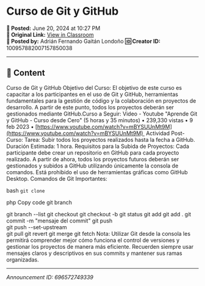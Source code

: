 # Curso de Git y GitHub

**📅 Posted:** June 20, 2024 at 10:27 PM  
**🔗 Original Link:** [View in Classroom](https://classroom.google.com/c/Njk1MDgxNzAyMTIx/p/Njk2NTcyNzQ5MzM5)  
**👤 Posted by:** Adrián Fernando Gaitán Londoño
**🆔 Creator ID:** 100957882007157850038

---

## 📝 Content

Curso de Git y GitHub
Objetivo del Curso:
El objetivo de este curso es capacitar a los participantes en el uso de Git y GitHub, herramientas fundamentales para la gestión de código y la colaboración en proyectos de desarrollo. A partir de este punto, todos los proyectos deberán ser gestionados mediante GitHub.Curso a Seguir: Video - Youtube "Aprende Git y GitHub - Curso desde Cero" (5 horas y 35 minutos) • 239,330 vistas • 9 feb 2023 • [https://www.youtube.com/watch?v=mBYSUUnMt9M](https://www.youtube.com/watch?v=mBYSUUnMt9M) 
Actividad Post-Curso:
Tarea: Subir todos los proyectos realizados hasta la fecha a GitHub.
Duración Estimada: 1 hora.
Requisitos para la Subida de Proyectos:
Cada participante debe crear un repositorio en GitHub para cada proyecto realizado.
A partir de ahora, todos los proyectos futuros deberán ser gestionados y subidos a GitHub utilizando únicamente la consola de comandos.
Está prohibido el uso de herramientas gráficas como GitHub Desktop.
Comandos de Git Importantes:


bash
`git clone `

php
Copy code
git branch 


git branch --list
git checkout 
git checkout -b 
git status
git add 
git add .
git commit -m "mensaje del commit"
git push  
git push --set-upstream  
git pull 
git revert 
git merge 
git fetch
Nota:
Utilizar Git desde la consola les permitirá comprender mejor cómo funciona el control de versiones y gestionar los proyectos de manera más eficiente. Recuerden siempre usar mensajes claros y descriptivos en sus commits y mantener sus ramas organizadas.



---

*Announcement ID: 696572749339*
